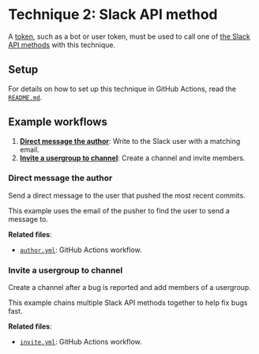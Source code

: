 # Technique 2: Slack API method

A [token][tokens], such as a bot or user token, must be used to call one of
[the Slack API methods][methods] with this technique.

## Setup

For details on how to set up this technique in GitHub Actions, read the
[`README.md`][setup].

## Example workflows

1. [**Direct message the author**](#direct-message-the-author): Write to the
   Slack user with a matching email.
2. [**Invite a usergroup to channel**](#invite-a-usergroup-to-channel): Create a
   channel and invite members.

### Direct message the author

Send a direct message to the user that pushed the most recent commits.

This example uses the email of the pusher to find the user to send a message to.

**Related files**:

- [`author.yml`](./author.yml): GitHub Actions workflow.

### Invite a usergroup to channel

Create a channel after a bug is reported and add members of a usergroup.

This example chains multiple Slack API methods together to help fix bugs fast.

**Related files**:

- [`invite.yml`](./invite.yml): GitHub Actions workflow.

[methods]: https://api.slack.com/methods
[setup]: https://github.com/slackapi/slack-github-action?tab=readme-ov-file#technique-2-slack-api-method
[tokens]: https://api.slack.com/concepts/token-types

